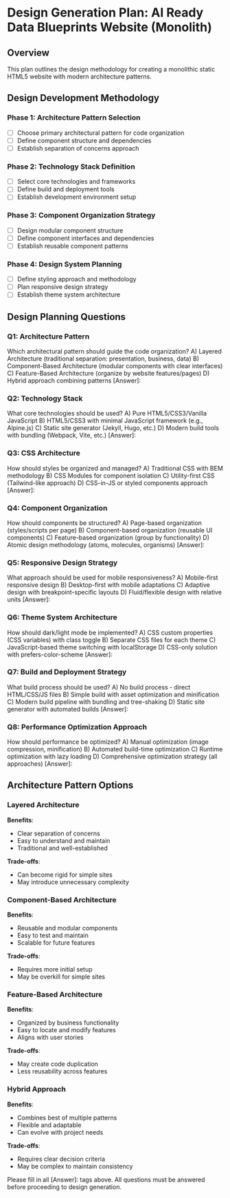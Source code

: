 # Design Generation Plan: AI Ready Data Blueprints Website (Monolith)

## Overview
This plan outlines the design methodology for creating a monolithic static HTML5 website with modern architecture patterns.

## Design Development Methodology

### Phase 1: Architecture Pattern Selection
- [ ] Choose primary architectural pattern for code organization
- [ ] Define component structure and dependencies
- [ ] Establish separation of concerns approach

### Phase 2: Technology Stack Definition
- [ ] Select core technologies and frameworks
- [ ] Define build and deployment tools
- [ ] Establish development environment setup

### Phase 3: Component Organization Strategy
- [ ] Design modular component structure
- [ ] Define component interfaces and dependencies
- [ ] Establish reusable component patterns

### Phase 4: Design System Planning
- [ ] Define styling approach and methodology
- [ ] Plan responsive design strategy
- [ ] Establish theme system architecture

## Design Planning Questions

### Q1: Architecture Pattern
Which architectural pattern should guide the code organization?
A) Layered Architecture (traditional separation: presentation, business, data)
B) Component-Based Architecture (modular components with clear interfaces)
C) Feature-Based Architecture (organize by website features/pages)
D) Hybrid approach combining patterns
[Answer]: 

### Q2: Technology Stack
What core technologies should be used?
A) Pure HTML5/CSS3/Vanilla JavaScript
B) HTML5/CSS3 with minimal JavaScript framework (e.g., Alpine.js)
C) Static site generator (Jekyll, Hugo, etc.)
D) Modern build tools with bundling (Webpack, Vite, etc.)
[Answer]: 

### Q3: CSS Architecture
How should styles be organized and managed?
A) Traditional CSS with BEM methodology
B) CSS Modules for component isolation
C) Utility-first CSS (Tailwind-like approach)
D) CSS-in-JS or styled components approach
[Answer]: 

### Q4: Component Organization
How should components be structured?
A) Page-based organization (styles/scripts per page)
B) Component-based organization (reusable UI components)
C) Feature-based organization (group by functionality)
D) Atomic design methodology (atoms, molecules, organisms)
[Answer]: 

### Q5: Responsive Design Strategy
What approach should be used for mobile responsiveness?
A) Mobile-first responsive design
B) Desktop-first with mobile adaptations
C) Adaptive design with breakpoint-specific layouts
D) Fluid/flexible design with relative units
[Answer]: 

### Q6: Theme System Architecture
How should dark/light mode be implemented?
A) CSS custom properties (CSS variables) with class toggle
B) Separate CSS files for each theme
C) JavaScript-based theme switching with localStorage
D) CSS-only solution with prefers-color-scheme
[Answer]: 

### Q7: Build and Deployment Strategy
What build process should be used?
A) No build process - direct HTML/CSS/JS files
B) Simple build with asset optimization and minification
C) Modern build pipeline with bundling and tree-shaking
D) Static site generator with automated builds
[Answer]: 

### Q8: Performance Optimization Approach
How should performance be optimized?
A) Manual optimization (image compression, minification)
B) Automated build-time optimization
C) Runtime optimization with lazy loading
D) Comprehensive optimization strategy (all approaches)
[Answer]: 

## Architecture Pattern Options

### Layered Architecture
**Benefits**: 
- Clear separation of concerns
- Easy to understand and maintain
- Traditional and well-established

**Trade-offs**:
- Can become rigid for simple sites
- May introduce unnecessary complexity

### Component-Based Architecture
**Benefits**:
- Reusable and modular components
- Easy to test and maintain
- Scalable for future features

**Trade-offs**:
- Requires more initial setup
- May be overkill for simple sites

### Feature-Based Architecture
**Benefits**:
- Organized by business functionality
- Easy to locate and modify features
- Aligns with user stories

**Trade-offs**:
- May create code duplication
- Less reusability across features

### Hybrid Approach
**Benefits**:
- Combines best of multiple patterns
- Flexible and adaptable
- Can evolve with project needs

**Trade-offs**:
- Requires clear decision criteria
- May be complex to maintain consistency

Please fill in all [Answer]: tags above. All questions must be answered before proceeding to design generation.